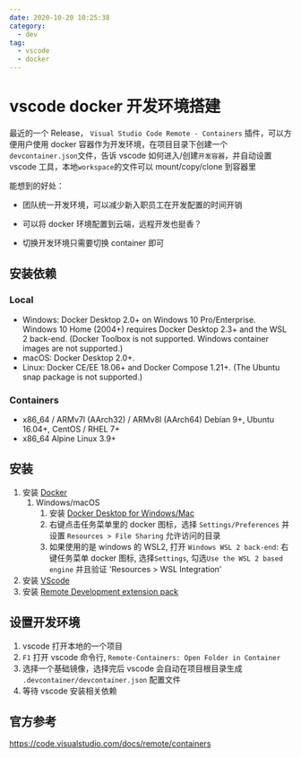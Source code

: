 ```yaml
---
date: 2020-10-20 10:25:38
category:
  - dev
tag:
  - vscode
  - docker
---
```


# vscode docker 开发环境搭建

最近的一个 Release， `Visual Studio Code Remote - Containers` 插件，可以方便用户使用 docker 容器作为开发环境，在项目目录下创建一个`devcontainer.json`文件，告诉 vscode 如何进入/创建`开发容器`，并自动设置 vscode 工具，本地`workspace`的文件可以 mount/copy/clone 到容器里

能想到的好处：

- 团队统一开发环境，可以减少新入职员工在开发配置的时间开销

- 可以将 docker 环境配置到云端，远程开发也挺香？

- 切换开发环境只需要切换 container 即可

<!--more-->

## 安装依赖

### Local

- Windows: Docker Desktop 2.0+ on Windows 10 Pro/Enterprise. Windows 10 Home (2004+) requires Docker Desktop 2.3+ and the WSL 2 back-end. (Docker Toolbox is not supported. Windows container images are not supported.)
- macOS: Docker Desktop 2.0+.
- Linux: Docker CE/EE 18.06+ and Docker Compose 1.21+. (The Ubuntu snap package is not supported.)

### Containers

- x86_64 / ARMv7l (AArch32) / ARMv8l (AArch64) Debian 9+, Ubuntu 16.04+, CentOS / RHEL 7+
- x86_64 Alpine Linux 3.9+

## 安装

1. 安装 [Docker](https://www.docker.com/get-started)
   1. Windows/macOS
      1. 安装 [Docker Desktop for Windows/Mac](https://www.docker.com/products/docker-desktop)
      2. 右键点击任务菜单里的 docker 图标，选择 `Settings/Preferences` 并设置 `Resources > File Sharing` 允许访问的目录
      3. 如果使用的是 windows 的 WSL2, 打开 `Windows WSL 2 back-end`: 右键任务菜单 docker 图标, 选择`Settings`, 勾选`Use the WSL 2 based engine` 并且验证 'Resources > WSL Integration'
2. 安装 [VScode](https://code.visualstudio.com/)
3. 安装 [Remote Development extension pack](https://marketplace.visualstudio.com/items?itemName=ms-vscode-remote.vscode-remote-extensionpack)

## 设置开发环境

1. vscode 打开本地的一个项目
2. `F1` 打开 vscode 命令行, `Remote-Containers: Open Folder in Container`
3. 选择一个基础镜像，选择完后 vscode 会自动在项目根目录生成 `.devcontainer/devcontainer.json` 配置文件
4. 等待 vscode 安装相关依赖

## 官方参考

https://code.visualstudio.com/docs/remote/containers
